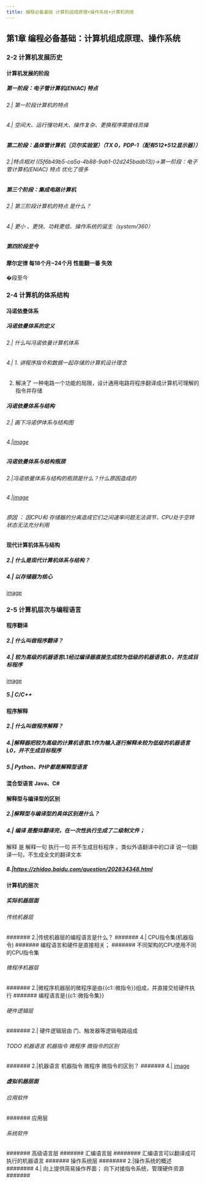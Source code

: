 ```yaml
---
title: 编程必备基础 计算机组成原理+操作系统+计算机网络
---
```


## 第1章 编程必备基础：计算机组成原理、操作系统
### 2-2 计算机发展历史
#### 计算机发展的阶段
##### 第一阶段：电子管计算机(ENIAC) 特点
###### 2.| 第一阶段计算机的特点
###### 4.| 空间大、运行慢功耗大、操作复杂、更换程序需接线员操
##### 第二阶段：晶体管计算机（贝尔实验室）（TX 0，PDP-1（配有512*512显示器））
###### 2.|特点相对 ((5f6b49b5-ca5a-4b88-9ab1-02d245badb13))->第一阶段：电子管计算机(ENIAC) 特点 优化了很多
##### 第三个阶段：集成电路计算机
###### 2.| 第三阶段计算机的特点 是什么？
###### 4.| 更小 、更快、功耗更低、操作系统的诞生（system/360）
##### 第四阶段至今
#### 摩尔定律 每18个月~24个月 性能翻一番 失效
�段至今
### 2-4 计算机的体系结构
#### 冯诺依曼体系
##### 冯诺依曼体系的定义
###### 2.| 什么叫冯诺依曼计算机体系
###### 4.| 1. 讲程序指令和数据一起存储的计算机设计理念
2. 解决了 一种电路一个功能的局限，设计通用电路将程序翻译成计算机可理解的指令并存储
##### 冯诺依曼体系与结构
###### 2.| 画下冯诺伊体系与结构图
###### 4.|[image](http://tuchuang.lifeupnote.com/blog/20200925/MTC9KqkuyIen.png?imageslim)
##### 冯诺依曼体系与结构瓶颈
###### 2.|冯诺依曼体系与结构的瓶颈是什么？什么原因造成的
###### 4.|[image](http://tuchuang.lifeupnote.com/blog/20200925/AmNIi8m260kq.png?imageslim)
###### 原因 ： 因CPU和 存储器的分离造成它们之间速率问题无法调节，CPU处于空转状态无法充分利用
#### 现代计算机体系与结构
##### 2.| 什么是现代计算机体系与结构？
##### 4.| 以存储器为核心
[image](http://tuchuang.lifeupnote.com/blog/20200925/bckwnrMe3aPf.png?imageslim)
### 2-5 计算机层次与编程语言
#### 程序翻译
##### 2.| 什么叫做程序翻译？
##### 4.| 较为高级的机器语言L1经过**编译器**直接生成较为低级的机器语言L0，并生成目标程序
[image](http://tuchuang.lifeupnote.com/blog/20200925/UkRIkPf28c6I.png?imageslim)
##### 5.| C/C++
#### 程序解释
##### 2.| 什么叫做程序解释？
##### 4.|解释器把较为高级的计算机语言L1作为输入逐行解释未较为低级的机器语言L0，并不生成目标程序
##### 5.| Python、PHP都是解释型语言
#### 混合型语言 Java、C#
#### 解释型与编译型的区别
##### 2.|解释型与编译型的具体区别是什么？
##### 4.| 编译 是**整体翻译**完，在**一次性**执行生成了二级制文件；
解释  是 解释一句 执行一句 并不生成目标程序 。类似外语翻译中的口译 说一句翻译一句，不生成全文的翻译文本
##### 8.|<e>https://zhidao.baidu.com/question/202834348.html</e>
#### 计算机的层次
##### 实际机器层面
###### 传统机器层
####### 2.|传统机器层的编程语言是什么？
####### 4.| CPU指令集(机器指令)
####### 编程语言和硬件是直接相关；
####### 不同架构的CPU使用不同的CPU指令集
###### 微程序机器层
####### 2.|微程序机器层的微程序是由{{c1::微指令}}组成，并直接交给硬件执行
####### 编程语言是{{c1::微指令集}}
###### 硬件逻辑层
####### 2.| 硬件逻辑层由 门、触发器等逻辑电路组成
###### TODO 机器语言 机器指令 微程序 微指令的区别
####### 2.|机器语言 机器指令 微程序 微指令的区别？
####### 4.| [image](http://tuchuang.lifeupnote.com/blog/20200925/52D13t7MMeUN.png?imageslim)
##### 虚拟机器层面
###### 应用软件
####### 应用层
###### 系统软件
####### 高级语言层
####### 汇编语言层
######## 汇编语言可以翻译成可执行的机器语言
####### 操作系统层
######## 2.|操作系统的概述
######## 4.| 向上提供简易操作界面；
向下对接指令系统，管理硬件资源
#######
